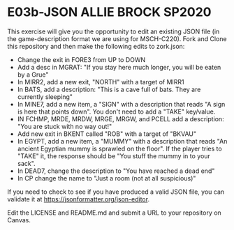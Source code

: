 # E03b-JSON ALLIE BROCK SP2020
This exercise will give you the opportunity to edit an existing JSON file (in the game-description format we are using for MSCH-C220). Fork and Clone this repository and then make the following edits to zork.json:

 + Change the exit in FORE3 from UP to DOWN
 + Add a desc in MGRAT: "If you stay here much longer, you will be eaten by a Grue"
 + In MIRR2, add a new exit, "NORTH" with a target of MIRR1
 + In BATS, add a description: "This is a cave full of bats. They are currently sleeping"
 + In MINE7, add a new item, a "SIGN" with a description that reads "A sign is here that points down". You don't need to add a "TAKE" key/value.
 + IN FCHMP, MRDE, MRDW, MRGE, MRGW, and PCELL add a description: "You are stuck with no way out!"
 + Add new exit in BKENT called "ROB" with a target of "BKVAU"
 + In EGYPT, add a new item, a "MUMMY" with a description that reads "An ancient Egyptian mummy is sprawled on the floor". If the player tries to "TAKE" it, the response should be "You stuff the mummy in to your sack".
 + In DEAD7, change the description to "You have reached a dead end"
 + In CP change the name to "Just a room (not at all suspicious)"
 
If you need to check to see if you have produced a valid JSON file, you can validate it at https://jsonformatter.org/json-editor.

Edit the LICENSE and README.md and submit a URL to your repository on Canvas.
